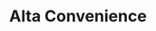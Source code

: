 ---
title: "Alta Convenience"
url: /trinidad/alta-convenience-west-main-street/
shop: convenience
---